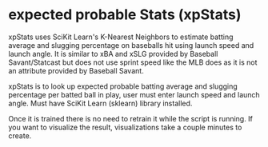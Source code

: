 # expected probable Stats (xpStats)
xpStats uses SciKit Learn's K-Nearest Neighbors to estimate batting average and slugging percentage on baseballs hit using launch speed and launch angle. It is similar to xBA and xSLG provided by Baseball Savant/Statcast but does not use sprint speed like the MLB does as it is not an attribute provided by Baseball Savant.

xpStats is to look up expected probable batting average and slugging percentage per batted ball in play, user must enter launch speed and launch angle. Must have SciKit Learn (sklearn) library installed.

Once it is trained there is no need to retrain it while the script is running. If you want to visualize the result, visualizations take a couple minutes to create.
